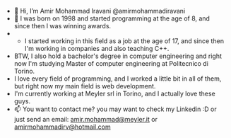 - 👋 Hi, I’m Amir Mohammad Iravani @amirmohammadiravani
- 👀 I was born on 1998 and started programming at the age of 8, and since then I was winning awards.
- - I started working in this field as a job at the age of 17, and since then I'm working in companies and also teaching C++.
- BTW, I also hold a bachelor's degree in computer engineering and right now I'm studying Master of computer engineering at Politecnico di Torino.
- I love every field of programming, and I worked a little bit in all of them, but right now my main field is web development.
- I'm currently working at Meyler srl in Torino, and I actually love these guys.
- 📫 You want to contact me? you may want to check my Linkedin :D or just send an email: amir.mohammad@meyler.it  or amirmohammadirv@hotmail.com

<!---
amirmohammadiravani/amirmohammadiravani is a ✨ special ✨ repository because its `README.md` (this file) appears on your GitHub profile.
You can click the Preview link to take a look at your changes.
--->
